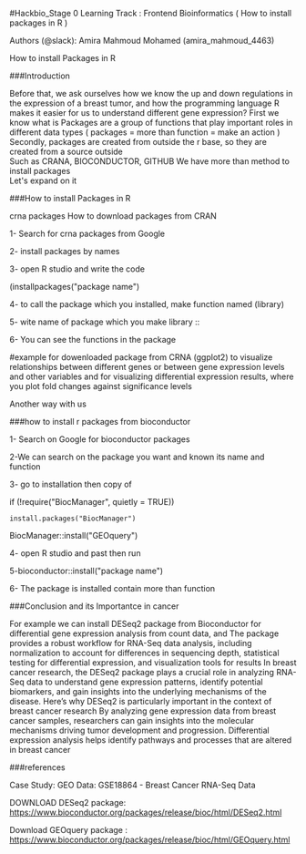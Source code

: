  #Hackbio_Stage 0
 Learning Track : Frontend Bioinformatics    ( How to install packages in R )

Authors (@slack): Amira Mahmoud Mohamed (amira_mahmoud_4463)
  
How to install Packages in R

###Introduction 

Before that, we ask ourselves how we know the up and down regulations in the expression of a breast tumor, and how the programming language R makes it easier for us to understand different gene expression?
First we know what is
 Packages are a group of functions that play important roles in different data types
( packages \= more than function \= make an action )
Secondly, packages are created from outside the r base, so they are created from a source outside   
Such as CRANA, BIOCONDUCTOR, GITHUB We have more than method to install packages  
Let's expand on it



###How to install Packages in R 

 crna packages How to download packages from CRAN

1- Search for crna packages from Google

2- install packages by names

3- open R studio and write the code

(installpackages("package name")

4- to call the package which you installed, make function named (library)

5- wite name of package which you make library ::

6- You can see the functions in the package

#example for dowenloaded package from CRNA (ggplot2) to visualize relationships between different genes or between gene expression levels and other variables and for visualizing differential expression results, where you plot fold changes against significance levels

Another way with us

###how to install r packages from bioconductor

1- Search on Google for bioconductor packages

2-We can search on the package you want and known its name and function

3- go to installation then copy of

 if (\!require("BiocManager", quietly \= TRUE))

    install.packages("BiocManager")

BiocManager::install("GEOquery")

 
4- open R studio and past then run

5-bioconductor::install("package name")

6- The package is installed contain more than function


 
###Conclusion and its Importantce in cancer

For example we can install DESeq2 package from Bioconductor for differential gene expression analysis from count data, and
The package provides a robust workflow for RNA-Seq data analysis, including normalization to account for differences in sequencing depth, statistical testing for differential expression, and visualization tools for results
In breast cancer research, the DESeq2 package plays a crucial role in analyzing RNA-Seq data to understand gene expression patterns, identify potential biomarkers, and gain insights into the underlying mechanisms of the disease. Here’s why DESeq2 is particularly important in the context of breast cancer research
By analyzing gene expression data from breast cancer samples, researchers can gain insights into the molecular mechanisms driving tumor development and progression. Differential expression analysis helps identify pathways and processes that are altered in breast cancer

 

###references

Case Study: GEO Data: GSE18864 - Breast Cancer RNA-Seq Data

DOWNLOAD DESeq2 package:                  https://www.bioconductor.org/packages/release/bioc/html/DESeq2.html 

Download  GEOquery package : https://www.bioconductor.org/packages/release/bioc/html/GEOquery.html

 

 

